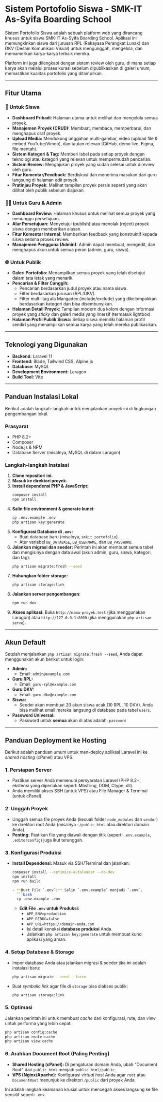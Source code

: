 # Sistem Portofolio Siswa - SMK-IT As-Syifa Boarding School

Sistem Portofolio Siswa adalah sebuah platform web yang dirancang khusus untuk siswa SMK-IT As-Syifa Boarding School. Aplikasi ini memungkinkan siswa dari jurusan RPL (Rekayasa Perangkat Lunak) dan DKV (Desain Komunikasi Visual) untuk mengunggah, mengelola, dan memamerkan karya-karya terbaik mereka.

Platform ini juga dilengkapi dengan sistem review oleh guru, di mana setiap karya akan melalui proses kurasi sebelum dipublikasikan di galeri umum, memastikan kualitas portofolio yang ditampilkan.

---

## Fitur Utama

### 👤 Untuk Siswa
- **Dashboard Pribadi:** Halaman utama untuk melihat dan mengelola semua proyek.
- **Manajemen Proyek (CRUD):** Membuat, membaca, memperbarui, dan menghapus draf proyek.
- **Upload Media:** Mendukung unggahan multi-gambar, video (upload file & embed YouTube/Vimeo), dan tautan relevan (GitHub, demo live, Figma, file mentah).
- **Sistem Kategori & Tag:** Memberi label pada setiap proyek dengan teknologi atau kategori yang relevan untuk mempermudah pencarian.
- **Sistem Review:** Mengajukan proyek yang sudah selesai untuk direview oleh guru.
- **Fitur Komentar/Feedback:** Berdiskusi dan menerima masukan dari guru langsung di halaman edit proyek.
- **Pratinjau Proyek:** Melihat tampilan proyek persis seperti yang akan dilihat oleh publik sebelum diajukan.

### 🧑‍🏫 Untuk Guru & Admin
- **Dashboard Review:** Halaman khusus untuk melihat semua proyek yang menunggu persetujuan.
- **Alur Persetujuan:** Menyetujui (publish) atau menolak (reject) proyek siswa dengan memberikan alasan.
- **Fitur Komentar Internal:** Memberikan feedback yang konstruktif kepada siswa selama proses review.
- **Manajemen Pengguna (Admin):** Admin dapat membuat, mengedit, dan menghapus akun untuk semua peran (admin, guru, siswa).

### 🌐 Untuk Publik
- **Galeri Portofolio:** Menampilkan semua proyek yang telah disetujui dalam tata letak yang menarik.
- **Pencarian & Filter Canggih:**
    - Pencarian berdasarkan judul proyek atau nama siswa.
    - Filter berdasarkan jurusan (RPL/DKV).
    - Filter multi-tag ala Mangadex (include/exclude) yang dikelompokkan berdasarkan kategori dan bisa disembunyikan.
- **Halaman Detail Proyek:** Tampilan modern dua kolom dengan informasi proyek yang *sticky* dan galeri media yang imersif (termasuk lightbox).
- **Halaman Profil Publik Siswa:** Setiap siswa memiliki halaman profil sendiri yang menampilkan semua karya yang telah mereka publikasikan.

---

## Teknologi yang Digunakan

- **Backend:** Laravel 11
- **Frontend:** Blade, Tailwind CSS, Alpine.js
- **Database:** MySQL
- **Development Environment:** Laragon
- **Build Tool:** Vite

---

## Panduan Instalasi Lokal

Berikut adalah langkah-langkah untuk menjalankan proyek ini di lingkungan pengembangan lokal.

### Prasyarat
- PHP 8.2+
- Composer
- Node.js & NPM
- Database Server (misalnya, MySQL di dalam Laragon)

### Langkah-langkah Instalasi
1.  **Clone repositori ini.**
2.  **Masuk ke direktori proyek.**
3.  **Install dependensi PHP & JavaScript:**
    ```bash
    composer install
    npm install
    ```
4.  **Salin file environment & generate kunci:**
    ```bash
    cp .env.example .env
    php artisan key:generate
    ```
5.  **Konfigurasi Database di `.env`:**
    - Buat database baru (misalnya, `smkit_portofolio`).
    - Atur variabel `DB_DATABASE`, `DB_USERNAME`, dan `DB_PASSWORD`.
6.  **Jalankan migrasi dan seeder:**
    Perintah ini akan membuat semua tabel dan mengisinya dengan data awal (akun admin, guru, siswa, kategori, dan tag).
    ```bash
    php artisan migrate:fresh --seed
    ```
7.  **Hubungkan folder storage:**
    ```bash
    php artisan storage:link
    ```
8.  **Jalankan server pengembangan:**
    ```bash
    npm run dev
    ```
9.  **Akses aplikasi:**
    Buka `http://nama-proyek.test` (jika menggunakan Laragon) atau `http://127.0.0.1:8000` (jika menggunakan `php artisan serve`).

---

## Akun Default

Setelah menjalankan `php artisan migrate:fresh --seed`, Anda dapat menggunakan akun berikut untuk login:

-   **Admin:**
    -   Email: `admin@example.com`
-   **Guru RPL:**
    -   Email: `guru-rpl@example.com`
-   **Guru DKV:**
    -   Email: `guru-dkv@example.com`
-   **Siswa:**
    -   Seeder akan membuat 20 akun siswa acak (10 RPL, 10 DKV). Anda bisa melihat email mereka langsung di database pada tabel `users`.
-   **Password Universal:**
    -   Password untuk **semua** akun di atas adalah: `password`

---

## Panduan Deployment ke Hosting

Berikut adalah panduan umum untuk men-deploy aplikasi Laravel ini ke *shared hosting* (cPanel) atau VPS.

### 1. Persiapan Server
- Pastikan server Anda memenuhi persyaratan Laravel (PHP 8.2+, ekstensi yang diperlukan seperti Mbstring, DOM, Ctype, dll).
- Anda memiliki akses SSH (untuk VPS) atau File Manager & Terminal (untuk cPanel).

### 2. Unggah Proyek
- Unggah semua file proyek Anda (kecuali folder `node_modules` dan `vendor`) ke direktori root Anda (misalnya `~/public_html` atau direktori domain Anda).
- **Penting:** Pastikan file yang diawali dengan titik (seperti `.env.example`, `.editorconfig`) juga ikut terunggah.

### 3. Konfigurasi Produksi
- **Install Dependensi:** Masuk via SSH/Terminal dan jalankan:
  ```bash
  composer install --optimize-autoloader --no-dev
  npm install
  npm run build

  - **Buat File `.env`:** Salin `.env.example` menjadi `.env`.
    ```bash
    cp .env.example .env
    ```
  - **Edit File `.env` untuk Produksi:**
      - `APP_ENV=production`
      - `APP_DEBUG=false`
      - `APP_URL=https://domain-anda.com`
      - Isi detail koneksi **database produksi** Anda.
      - Jalankan `php artisan key:generate` untuk membuat kunci aplikasi yang aman.

### 4\. Setup Database & Storage

  - Impor database Anda atau jalankan migrasi & seeder jika ini adalah instalasi baru:
    ```bash
    php artisan migrate --seed --force
    ```
  - Buat *symbolic link* agar file di `storage` bisa diakses publik:
    ```bash
    php artisan storage:link
    ```

### 5\. Optimasi

Jalankan perintah ini untuk membuat *cache* dari konfigurasi, rute, dan *view* untuk performa yang lebih cepat.

```bash
php artisan config:cache
php artisan route:cache
php artisan view:cache
```

### 6\. Arahkan Document Root (Paling Penting)

  - **Shared Hosting (cPanel):** Di pengaturan domain Anda, ubah "Document Root" dari `public_html` menjadi `public_html/public`.
  - **VPS (Nginx/Apache):** Konfigurasi *virtual host* Anda agar `root` atau `DocumentRoot` menunjuk ke direktori `/public` dari proyek Anda.

Ini adalah langkah keamanan krusial untuk mencegah akses langsung ke file sensitif seperti `.env`.
